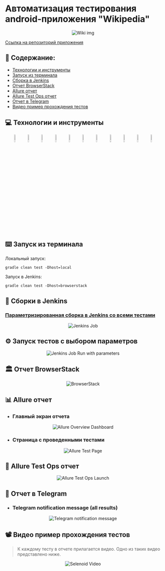 # Автоматизация тестирования android-приложения  "Wikipedia"

<p align="center">
<img title="Wiki img" src="images/picture/gettyimages-1235659297_custom-1ac40115b6832166e561a5c258236e703b6684a1.jpeg">
</p> 
<a target="_blank" href="https://github.com/wikimedia/apps-android-wikipedia/releases">Ссылка на репозиторий приложения</a>

## :page_with_curl: Содержание:

- <a href="#computer-технологии-и-инструменты">Технологии и инструменты</a>
- <a href="#keyboard-запуск-из-терминала">Запуск из терминала</a>
- <a href="#robot-сборки-в-Jenkins">Сборка в Jenkins</a>
- <a href="#classical_building-отчет-browserstack">Отчет BrowserStack</a>
- <a href="#bar_chart-allure-отчет">Allure отчет</a>
- <a href="#hammer-test-ops-отчет">Allure Test Ops отчет</a>
- <a href="#robot-отчет-в-telegram">Отчет в Telegram</a>
- <a href="#film_projector-видео-пример-прохождения-тестов">Видео пример прохождения тестов</a>

## :computer: Технологии и инструменты

<p align="center">
<img width="8%" title="IntelliJ IDEA" src="images/logo/Intelij_IDEA.svg">
<img width="8%" title="Java" src="images/logo/Java.svg">
<img width="8%" title="JUnit5" src="images/logo/JUnit5.svg">
<img width="8%" title="Selenide" src="images/logo/Selenide.svg">
<img width="8%" title="Gradle" src="images/logo/Gradle.svg">
<img width="8%" title="GitHub" src="images/logo/GitHub.svg">
<img width="8%" title="Jenkins" src="images/logo/Jenkins.svg">
<img width="8%" title="Allure Report" src="images/logo/Allure_Report.svg">
<img width="8%" title="Allure TestOps" src="images/logo/AllureTestOps.svg">
<img width="8%" title="Telegram" src="images/logo/Telegram.svg">
<img width="8%" title="Telegram" src="images/logo/appium.svg">
</p>

## :keyboard: Запуск из терминала

Локальный запуск:

```
gradle clean test -Dhost=local
```

Запуск в Jenkins:

```
gradle clean test -Dhost=browserstack
```

## :robot: Сборки в Jenkins

### <a target="_blank" href="https://jenkins.autotests.cloud/job/qa_guru_Jenkinsjob_MyMobileDiploma/">Параметризированная сборка в Jenkins со всеми тестами</a>

<p align="center">
<img title="Jenkins Job" src="images/screenshots/Screenshot 2022-09-11 at 19.11.44.png">
</p>

## :gear: Запуск тестов с выбором параметров

<p align="center">
<img title="Jenkins Job Run with parameters" src="images/screenshots/Screenshot 2022-09-11 at 19.21.17.png">
</p>

## :classical_building: Отчет BrowserStack

<p align="center">
<img title="BrowserStack" src="images/screenshots/Screenshot 2022-09-11 at 19.27.06.png">
</p>

## :bar_chart: Allure отчет

- ### Главный экран отчета

<p align="center">
<img title="Allure Overview Dashboard" src="images/screenshots/Screenshot 2022-09-11 at 19.28.41.png">
</p>

- ### Страница с проведенными тестами

<p align="center">
<img title="Allure Test Page" src="images/screenshots/Screenshot 2022-09-11 at 19.30.04.png">
</p>

## :hammer: Allure Test Ops отчет

<p align="center">
<img title="Allure Test Ops Launch" src="images/screenshots/Screenshot 2022-09-11 at 19.32.19.png">
</p>

## :robot: Отчет в Telegram

- ### Telegram notification message (all results)

<p align="center">
<img title="Telegram notification message" src="images/screenshots/Screenshot 2022-09-11 at 19.36.35.png">
</p>

## :film_projector: Видео пример прохождения тестов

> К каждому тесту в отчете прилагается видео. Одно из таких видео представлено ниже.
<p align="center">
  <img title="Selenoid Video" src="images/gif/ezgif.com-gif-maker (1).gif">
</p>
